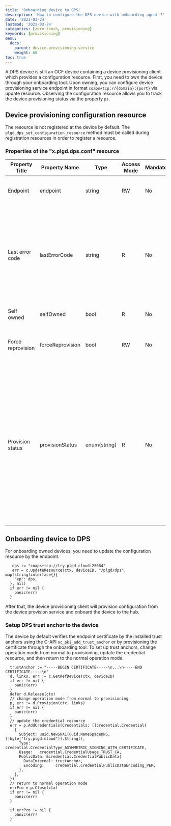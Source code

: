 ```yaml
---
title: 'Onboarding device to DPS'
description: 'How to configure the DPS device with onboarding agent ?'
date: '2021-03-24'
lastmod: '2021-03-24'
categories: [zero-touch, provisioning]
keywords: [provisioning]
menu:
  docs:
    parent: device-provisioning-service
    weight: 60
toc: true
---
```



A DPS device is still an OCF device containing a device provisioning client which provides a configuration resource. First, you need to own the device through your onboarding tool. Upon owning, you can configure device provisioning service endpoint in format `coaps+tcp://{domain}:{port}` via update resource. Observing the configuration resource allows you to track the device provisioning status via the property `ps`.

## Device provisioning configuration resource

The resource is not registered at the device by default. The `plgd_dps_set_configuration_resource` method must be called during registration resources in order to register a resource.

### Properties of the "x.plgd.dps.conf" resource

| Property Title | Property Name | Type | Access Mode | Mandatory | Description |
| -------------- | ------------- | -----| ----------- | --------- | ----------- |
| Endpoint       | endpoint            | string | RW | No | Device provisioning server endpoint in format `coaps+tcp://{domain}:{port}` |
| Last error code | lastErrorCode         | string | R  | No | Provides a last error code when provision status is in `failed` state.<br> `0` - OK<br> `1` - error response<br> `2` - cannot connect to dps<br> `3` - cannot apply credentials configuration<br> `4` - cannot apply acls configuration `5` - cannot apply cloud configuration |
| Self owned       | selfOwned           | bool   | R  | No | For true, device is owned by itself via "C-API" |
| Force reprovision        | forceReprovision           | bool   | RW | No | Connects to DPS service and reprovision all resource (credentials, ACLs, cloud configuration,..) |
| Provision status| provisionStatus       | enum(string) | R  | No | `uninitialized` - ep is not set or dps manger has not been started yet<br> `initialized` - ep is set and manager starting requests<br> `provisioning credentials` - provisioning credentials has been stared<br> `provisioning acls` - provisioning acls has been stared<br> `provisioning cloud` - provisioning cloud has been stared<br> `provisioned` - device is fully provisioned and configured<br> `failed` - provisioning fails, more information is stored in last error code |

## Onboarding device to DPS

For onboarding owned devices, you need to update the configuration resource by the endpoint.

```golang
   dps := "coaps+tcp://try.plgd.cloud:25684"
   err = c.UpdateResource(ctx, deviceID, "/plgd/dps", map[string]interface{}{
    "ep": dps,
  }, nil)
  if err != nil {
    panic(err)
  }
```

After that, the device provisioning client will provision configuration from the device provision service and onboard the device to the hub.

### Setup DPS trust anchor to the device

The device by default verifies the endpoint certificate by the installed trust anchors using the C-API `oc_pki_add_trust_anchor` or by provisioning the certificate through the onboarding tool. To set up trust anchors, change operation mode from normal to provisioning, update the credential resource, and then return to the normal operation mode.

```golang
  trustAnchor := "-----BEGIN CERTIFICATE-----\n...\n-----END CERTIFICATE-----\n"
  d, links, err := c.GetRefDevice(ctx, deviceID)
  if err != nil {
    panic(err)
  }
  defer d.Release(ctx)
  // change operation mode from normal to provisioning
  p, err := d.Provision(ctx, links)
  if err != nil {
    panic(err)
  }
  // update the credential resource
  err = p.AddCredentials(Credentials: []credential.Credential{
    {
      Subject: uuid.NewSHA1(uuid.NameSpaceDNS, []byte("try.plgd.cloud")).String(),
      Type:    credential.CredentialType_ASYMMETRIC_SIGNING_WITH_CERTIFICATE,
      Usage:   credential.CredentialUsage_TRUST_CA,
      PublicData: &credential.CredentialPublicData{
        DataInternal: trustAnchor,
        Encoding:     credential.CredentialPublicDataEncoding_PEM,
      },
    },
  })
  // return to normal operation mode
  errPro = p.Close(ctx)
  if err != nil {
    panic(err)
  }

  if errPro != nil {
    panic(err)
  }

```
